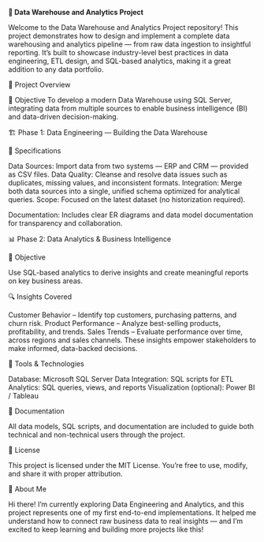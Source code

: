 **🧠 Data Warehouse and Analytics Project**

Welcome to the Data Warehouse and Analytics Project repository!
This project demonstrates how to design and implement a complete data warehousing and analytics pipeline — from raw data ingestion to insightful reporting.
It’s built to showcase industry-level best practices in data engineering, ETL design, and SQL-based analytics, making it a great addition to any data portfolio.

🚀 Project Overview

🎯 Objective
To develop a modern Data Warehouse using SQL Server, integrating data from multiple sources to enable business intelligence (BI) and data-driven decision-making.

🏗️ Phase 1: Data Engineering — Building the Data Warehouse

🧩 Specifications

Data Sources: Import data from two systems — ERP and CRM — provided as CSV files.
Data Quality: Cleanse and resolve data issues such as duplicates, missing values, and inconsistent formats.
Integration: Merge both data sources into a single, unified schema optimized for analytical queries.
Scope: Focused on the latest dataset (no historization required).

Documentation: Includes clear ER diagrams and data model documentation for transparency and collaboration.

📊 Phase 2: Data Analytics & Business Intelligence

🎯 Objective

Use SQL-based analytics to derive insights and create meaningful reports on key business areas.

🔍 Insights Covered

Customer Behavior – Identify top customers, purchasing patterns, and churn risk.
Product Performance – Analyze best-selling products, profitability, and trends.
Sales Trends – Evaluate performance over time, across regions and sales channels.
These insights empower stakeholders to make informed, data-backed decisions.

🧰 Tools & Technologies

Database: Microsoft SQL Server
Data Integration: SQL scripts for ETL
Analytics: SQL queries, views, and reports
Visualization (optional): Power BI / Tableau

📘 Documentation

All data models, SQL scripts, and documentation are included to guide both technical and non-technical users through the project.

📄 License

This project is licensed under the MIT License.
You’re free to use, modify, and share it with proper attribution.

👋 About Me

Hi there!
I’m currently exploring Data Engineering and Analytics, and this project represents one of my first end-to-end implementations.
It helped me understand how to connect raw business data to real insights — and I’m excited to keep learning and building more projects like this!
